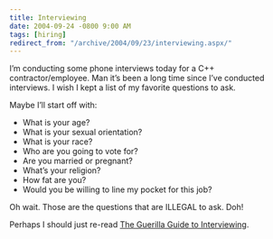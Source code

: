 ```yaml
---
title: Interviewing
date: 2004-09-24 -0800 9:00 AM
tags: [hiring]
redirect_from: "/archive/2004/09/23/interviewing.aspx/"
---
```


I’m conducting some phone interviews today for a C++ contractor/employee. Man it’s been a long time since I’ve conducted
interviews. I wish I kept a list of my favorite questions to ask.

Maybe I’ll start off with:

-   What is your age?
-   What is your sexual orientation?
-   What is your race?
-   Who are you going to vote for?
-   Are you married or pregnant?
-   What’s your religion?
-   How fat are you?
-   Would you be willing to line my pocket for this job?

Oh wait. Those are the questions that are ILLEGAL to ask. Doh!

Perhaps I should just re-read [The Guerilla Guide to Interviewing](http://www.joelonsoftware.com/articles/fog0000000073.html).

